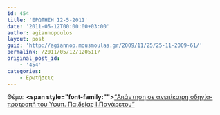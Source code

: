 ```yaml
---
id: 454
title: 'ΕΡΩΤΗΣΗ 12-5-2011'
date: '2011-05-12T00:00:00+03:00'
author: agiannopoulos
layout: post
guid: 'http://agiannop.mousmoulas.gr/2009/11/25/25-11-2009-61/'
permalink: /2011/05/12/120511/
original_post_id:
    - '454'
categories:
    - Ερωτήσεις
---
```


Θέμα: **<span style="font-family:""></span>**[“Απάντηση σε ανεπίκαιρη οδηγία-προτροπή του Υφυπ. Παιδείας Ι.Πανάρετου” ](http://localhost:8000/wp-content/uploads/2009/11/12052011_sxetka_me_ypoyrgo_paidias.pdf)